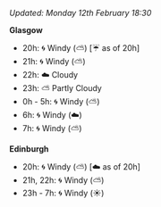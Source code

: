 *Updated: Monday 12th February 18:30*

**Glasgow**

* 20h: :cyclone: Windy (:partly_sunny:) [:umbrella: as of 20h]
* 21h: :cyclone: Windy (:partly_sunny:)
* 22h: :cloud: Cloudy
* 23h: :partly_sunny: Partly Cloudy
* 0h - 5h: :cyclone: Windy (:partly_sunny:)
* 6h: :cyclone: Windy (:cloud:)
* 7h: :cyclone: Windy (:partly_sunny:)

**Edinburgh**

* 20h: :cyclone: Windy (:partly_sunny:) [:cloud: as of 20h]
* 21h, 22h: :cyclone: Windy (:partly_sunny:)
* 23h - 7h: :cyclone: Windy (:sunny:)
